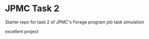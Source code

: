 # JPMC Task 2
Starter repo for task 2 of JPMC's Forage program
job task simulation


excellent project
